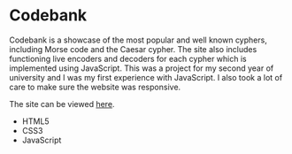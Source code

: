 # Codebank


<!-- What is it? Why did I do it? What I learned -->
Codebank is a showcase of the most popular and well known cyphers, including Morse code and the Caesar cypher. The site also includes functioning live encoders and decoders for each cypher which is implemented using JavaScript. This was a project for my second year of university and I was my first experience with JavaScript. I also took a lot of care to make sure the website was responsive.

The site can be viewed [here](https://alexjhill.github.io/codebank/index.html).

* HTML5
* CSS3
* JavaScript
